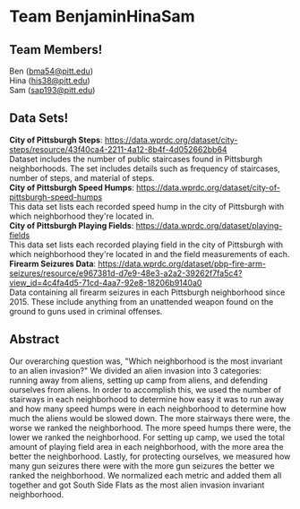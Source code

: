 # Team BenjaminHinaSam

## Team Members! 
Ben (bma54@pitt.edu)
<br> Hina (his38@pitt.edu)
<br> Sam (sap193@pitt.edu)

## Data Sets! 
<b>City of Pittsburgh Steps</b>: https://data.wprdc.org/dataset/city-steps/resource/43f40ca4-2211-4a12-8b4f-4d052662bb64
<br> Dataset includes the number of public staircases found in Pittsburgh neighborhoods. The set includes details such as frequency of staircases, number of steps, and material of steps.
<br> <b>City of Pittsburgh Speed Humps</b>: https://data.wprdc.org/dataset/city-of-pittsburgh-speed-humps
<br> This data set lists each recorded speed hump in the city of Pittsburgh with which neighborhood they're located in. 
<br> <b>City of Pittsburgh Playing Fields</b>: https://data.wprdc.org/dataset/playing-fields
<br> This data set lists each recorded playing field in the city of Pittsburgh with which neighborhood they're located in and the field measurements of each. 
<br> <b>Firearm Seizures Data</b>: https://data.wprdc.org/dataset/pbp-fire-arm-seizures/resource/e967381d-d7e9-48e3-a2a2-39262f7fa5c4?view_id=4c4fa4d5-71cd-4aa7-92e8-18206b9140a0
<br> Data containing all firearm seizures in each Pittsburgh neighborhood since 2015. These include anything from an unattended weapon found on the ground to guns used in criminal offenses.

## Abstract 
Our overarching question was, "Which neighborhood is the most invariant to an alien invasion?" We divided an alien invasion into 3 categories: running away from aliens, setting up camp from aliens, and defending ourselves from aliens. In order to accomplish this, we used the number of stairways in each neighborhood to determine how easy it was to run away and how many speed humps were in each neighborhood to determine how much the aliens would be slowed down. The more stairways there were, the worse we ranked the neighborhood. The more speed humps there were, the lower we ranked the neighborhood. For setting up camp, we used the total amount of playing field area in each neighborhood, with the more area the better the neighborhood. Lastly, for protecting ourselves, we measured how many gun seizures there were with the more gun seizures the better we ranked the neighborhood. We normalized each metric and added them all together and got South Side Flats as the most alien invasion invariant neighborhood.  
